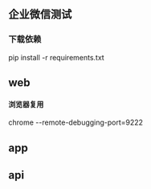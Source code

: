## 企业微信测试

### 下载依赖
pip install -r requirements.txt

## web
#### 浏览器复用
chrome --remote-debugging-port=9222

## app

## api